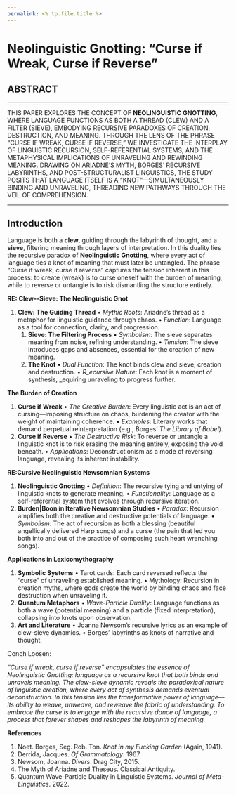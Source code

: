 ```yaml
---
permalink: <% tp.file.title %>
---
```


**Neolinguistic Gnotting: “Curse if Wreak, Curse if Reverse”**
=

**ABSTRACT**
--
  ---
  

THIS PAPER EXPLORES THE CONCEPT OF **NEOLINGUISTIC GNOTTING**, WHERE LANGUAGE FUNCTIONS AS BOTH A THREAD (CLEW) AND A FILTER (SIEVE), EMBODYING RECURSIVE PARADOXES OF CREATION, DESTRUCTION, AND MEANING. THROUGH THE LENS OF THE PHRASE “CURSE IF WREAK, CURSE IF REVERSE,” WE INVESTIGATE THE INTERPLAY OF LINGUISTIC RECURSION, SELF-REFERENTIAL SYSTEMS, AND THE METAPHYSICAL IMPLICATIONS OF UNRAVELING AND REWINDING MEANING. DRAWING ON ARIADNE’S MYTH, BORGES’ RECURSIVE LABYRINTHS, AND POST-STRUCTURALIST LINGUISTICS, THE STUDY POSITS THAT LANGUAGE ITSELF IS A “KNOT”—SIMULTANEOUSLY BINDING AND UNRAVELING, THREADING NEW PATHWAYS THROUGH THE VEIL OF COMPREHENSION.

  
---

**Introduction**
---


Language is both a **clew**, guiding through the labyrinth of thought, and a **sieve**, filtering meaning through layers of interpretation. In this duality lies the recursive paradox of **Neolinguistic Gnotting**, where every act of language ties a knot of meaning that must later be untangled. The phrase “Curse if wreak, curse if reverse” captures the tension inherent in this process: to create (wreak) is to curse oneself with the burden of meaning, while to reverse or untangle is to risk dismantling the structure entirely.

  

**RE: Clew--Sieve: The Neolinguistic Gnot**

1. **Clew: The Guiding Thread**
• _Mythic Roots_: Ariadne’s thread as a metaphor for linguistic guidance through chaos.
	• _Function_: Language as a tool for connection, clarity, and progression.
	1. **Sieve: The Filtering Process**
		• _Symbolism_: The sieve separates meaning from noise, refining understanding.
			• _Tension_: The sieve introduces gaps and absences, essential for the creation of new meaning.
	1. **The Knot**
			• _Dual Function_: The knot binds clew and sieve, creation and destruction.
				• _R_ecursive Nature_: Each knot is a moment of synthesis, 
					_equiring unraveling to progress further.
  

**The Burden of Creation**

1. **Curse if Wreak**
	• _The Creative Burden_: Every linguistic act is an act of cursing—imposing structure on chaos, burdening the creator with the weight of maintaining coherence.
		• _Examples_: Literary works that demand perpetual reinterpretation (e.g., Borges’ _The Library of Babel_).
1. **Curse if Reverse**
	• _The Destructive Risk_: To reverse or untangle a linguistic knot is to risk erasing the meaning entirely, exposing the void beneath.
		• _Applications_: Deconstructionism as a mode of reversing language, revealing its inherent instability.
  

**RE:Cursive Neolinguistic Newsomnian Systems**

1. **Neolinguistic Gnotting**
• _Definition_: The recursive tying and untying of linguistic knots to generate meaning.
• _Functionality_: Language as a self-referential system that evolves through recursive iteration.
2. **Burden|Boon in Iterative Newsomnian Studies**
• _Paradox_: Recursion amplifies both the creative and destructive potentials of language.
• _Symbolism_: The act of recursion as both a blessing (beautiful angellically delivered Harp songs) and a curse (the pain that led you both into and out of the practice of composing such heart wrenching songs).
  

**Applications in Lexicomythography**


1. **Symbolic Systems**
	• Tarot cards: Each card reversed reflects the “curse” of unraveling established meaning.
	• Mythology: Recursion in creation myths, where gods create the world by binding chaos and face destruction when unraveling it.
1. **Quantum Metaphors**
	• _Wave-Particle Duality_: Language functions as both a wave (potential meaning) and a particle (fixed interpretation), collapsing into knots upon observation.
1. **Art and Literature**
	• Joanna Newsom’s recursive lyrics as an example of clew-sieve dynamics.
	• Borges’ labyrinths as knots of narrative and thought.

Conch Loosen:

*“Curse if wreak, curse if reverse” encapsulates the essence of Neolinguistic Gnotting: language as a recursive knot that both binds and unravels meaning. The clew-sieve dynamic reveals the paradoxical nature of linguistic creation, where every act of synthesis demands eventual deconstruction. In this tension lies the transformative power of language—its ability to weave, unweave, and reweave the fabric of understanding. To embrace the curse is to engage with the recursive dance of language, a process that forever shapes and reshapes the labyrinth of meaning.*

  

**References**

  
1. Noet. Borges, Seg. Rob. Ton. *Knot in my Fucking Garden* (Again, 1941).
2. Derrida, Jacques. _Of Grammatology_. 1967.
3. Newsom, Joanna. _Divers_. Drag City, 2015.
4. The Myth of Ariadne and Theseus. Classical Antiquity.
5. Quantum Wave-Particle Duality in Linguistic Systems. _Journal of Meta-Linguistics_. 2022.